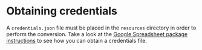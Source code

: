 # Obtaining credentials

A `credentials.json` file must be placed in the `resources` directory in order to perform the conversion. Take
a look at the [Google Spreadsheet package instructions](https://github.com/theoephraim/node-google-spreadsheet#service-account-recommended-method)
to see how you can obtain a credentials file.

